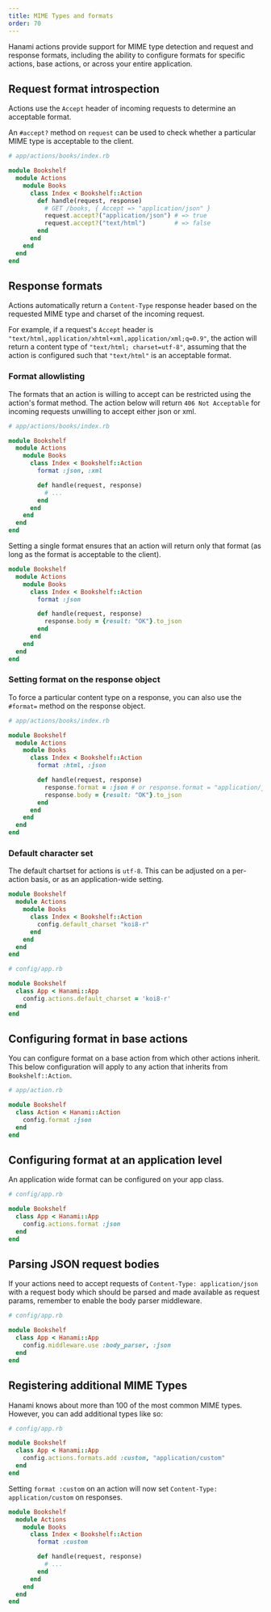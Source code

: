 ```yaml
---
title: MIME Types and formats
order: 70
---
```


Hanami actions provide support for MIME type detection and request and response formats, including the ability to configure formats for specific actions, base actions, or across your entire application.

## Request format introspection

Actions use the `Accept` header of incoming requests to determine an acceptable format.

An `#accept?` method on `request` can be used to check whether a particular MIME type is acceptable to the client.

```ruby
# app/actions/books/index.rb

module Bookshelf
  module Actions
    module Books
      class Index < Bookshelf::Action
        def handle(request, response)
          # GET /books, { Accept => "application/json" }
          request.accept?("application/json") # => true
          request.accept?("text/html")        # => false
        end
      end
    end
  end
end
```

## Response formats

Actions automatically return a `Content-Type` response header based on the requested MIME type and charset of the incoming request.

For example, if a request's `Accept` header is `"text/html,application/xhtml+xml,application/xml;q=0.9"`, the action will return a content type of `"text/html; charset=utf-8"`, assuming that the action is configured such that `"text/html"` is an acceptable format.


### Format allowlisting

The formats that an action is willing to accept can be restricted using the action's format method. The action below will return `406 Not Acceptable` for incoming requests unwilling to accept either json or xml.

```ruby
# app/actions/books/index.rb

module Bookshelf
  module Actions
    module Books
      class Index < Bookshelf::Action
        format :json, :xml

        def handle(request, response)
          # ...
        end
      end
    end
  end
end
```

Setting a single format ensures that an action will return only that format (as long as the format is acceptable to the client).

```ruby
module Bookshelf
  module Actions
    module Books
      class Index < Bookshelf::Action
        format :json

        def handle(request, response)
          response.body = {result: "OK"}.to_json
        end
      end
    end
  end
end
```

### Setting format on the response object

To force a particular content type on a response, you can also use the `#format=` method on the response object.

```ruby
# app/actions/books/index.rb

module Bookshelf
  module Actions
    module Books
      class Index < Bookshelf::Action
        format :html, :json

        def handle(request, response)
          response.format = :json # or response.format = "application/json"
          response.body = {result: "OK"}.to_json
        end
      end
    end
  end
end
```

### Default character set

The default chartset for actions is `utf-8`. This can be adjusted on a per-action basis, or as an application-wide setting.

```ruby
module Bookshelf
  module Actions
    module Books
      class Index < Bookshelf::Action
        config.default_charset "koi8-r"
      end
    end
  end
end
```

```ruby
# config/app.rb

module Bookshelf
  class App < Hanami::App
    config.actions.default_charset = 'koi8-r'
  end
end
```

## Configuring format in base actions

You can configure format on a base action from which other actions inherit. This below configuration will apply to any action that inherits from `Bookshelf::Action`.

```ruby
# app/action.rb

module Bookshelf
  class Action < Hanami::Action
    config.format :json
  end
end
```

## Configuring format at an application level

An application wide format can be configured on your app class.

```ruby
# config/app.rb

module Bookshelf
  class App < Hanami::App
    config.actions.format :json
  end
end
```
## Parsing JSON request bodies

If your actions need to accept requests of `Content-Type: application/json` with a request body which should be parsed and made available as request params, remember to enable the body parser middleware.

```ruby
# config/app.rb

module Bookshelf
  class App < Hanami::App
    config.middleware.use :body_parser, :json
  end
end
```

## Registering additional MIME Types

Hanami knows about more than 100 of the most common MIME types. However, you can add additional types like so:

```ruby
# config/app.rb

module Bookshelf
  class App < Hanami::App
    config.actions.formats.add :custom, "application/custom"
  end
end
```

Setting `format :custom` on an action will now set `Content-Type: application/custom` on responses.

```ruby
module Bookshelf
  module Actions
    module Books
      class Index < Bookshelf::Action
        format :custom

        def handle(request, response)
          # ...
        end
      end
    end
  end
end
```

